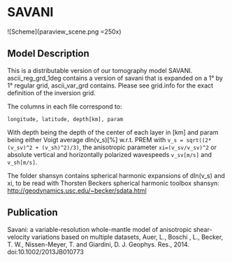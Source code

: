 # SAVANI

![Scheme](paraview_scene.png =250x)

## Model Description

This is a distributable version of our tomography model SAVANI. 
ascii_reg_grd_1deg contains a version of savani that is expanded on
a 1° by 1° regular grid, ascii_var_grd contains. Please see grid.info
for the exact definition of the inversion grid. 

The columns in each file correspond to:

```
longitude, latitude, depth[km], param
```

With depth being the depth of the center of each layer in [km]
and param being either Voigt average dln(v_s)[%] w.r.t. PREM with 
`v_s = sqrt((2*(v_sv)^2 + (v_sh)^2)/3)`, the anisotropic parameter
`xi=(v_sv/v_sv)^2` or absolute vertical and horizontally polarized
wavespeeds `v_sv[m/s]` and `v_sh[m/s]`.

The folder shansyn contains spherical harmonic expansions of 
dln(v_s) and xi, to be read with Thorsten Beckers spherical harmonic
toolbox shansyn: http://geodynamics.usc.edu/~becker/sdata.html

## Publication

Savani: a variable-resolution whole-mantle model of anisotropic 
shear-velocity variations based on multiple datasets, 
Auer, L., Boschi , L., Becker, T. W., Nissen-Meyer, T. and Giardini, D.
J. Geophys. Res., 2014. doi:10.1002/2013JB010773
